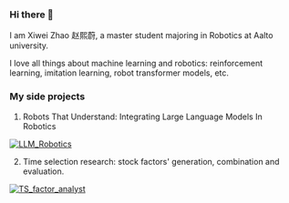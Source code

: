 ### Hi there 👋

I am Xiwei Zhao 赵熙蔚, a master student majoring in Robotics at Aalto university.

I love all things about machine learning and robotics: reinforcement learning, imitation learning, robot transformer models, etc.

<!-- ![Xiwei's GitHub stats](https://github-readme-stats.vercel.app/api?username=xiweizhao118&show_icons=true&theme=tokyonight) -->

### My side projects

1. Robots That Understand: Integrating Large Language Models In Robotics

[![LLM_Robotics](https://github-readme-stats.vercel.app/api/pin?username=xiweizhao118&repo=LLM_Robotics&theme=radical)](https://github.com/xiweizhao118/LLM_Robotics)

2. Time selection research: stock factors' generation, combination and evaluation.

[![TS_factor_analyst](https://github-readme-stats.vercel.app/api/pin?username=xiweizhao118&repo=TS_factor_analyst&theme=radical)](https://github.com/xiweizhao118/TS_factor_analyst)
